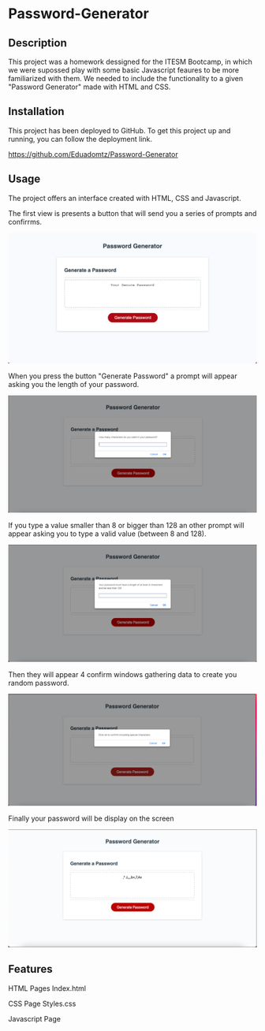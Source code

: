 # Password-Generator

## Description
This project was a homework dessigned for the ITESM Bootcamp, in which we were supossed play with some basic Javascript feaures to be more familiarized with them. We needed to include the functionality to a given "Password Generator" made with HTML and CSS.

## Installation
This project has been deployed to GitHub. To get this project up and running, you can follow the deployment link.

https://github.com/Eduadomtz/Password-Generator

## Usage

The project offers an interface created with HTML, CSS and Javascript. 

The first view is presents a button that will send you a series of prompts and confirrms. 

<img src="./assets/images/01.png">


When you press the button "Generate Password" a prompt will appear asking you the length of your password.

<img src="./assets/images/02.png">

If you type a value smaller than 8 or bigger than 128 an other prompt will appear asking you to type a valid value (between 8 and 128).

<img src="./assets/images/03.png">

Then they will appear 4 confirm windows gathering data to create you random password.

<img src="./assets/images/04.png">

Finally your password will be display on the screen

<img src="./assets/images/05.png">

## Features
HTML Pages
Index.html

CSS Page
Styles.css

Javascript Page
